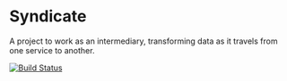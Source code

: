 # Syndicate
A project to work as an intermediary, transforming data as it travels from one service to another.

[![Build Status](https://travis-ci.org/jbharter/Syndicate.svg?branch=develop)](https://travis-ci.org/jbharter/Syndicate)
